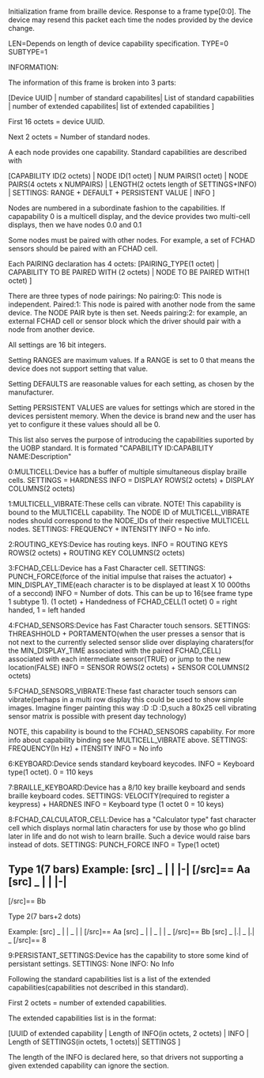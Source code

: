 Initialization frame from braille device.  Response to a frame type[0:0]. The device may resend this packet each time the nodes provided by the device change.

LEN=Depends on length of device capability specification.
TYPE=0
SUBTYPE=1

INFORMATION:

The information of this frame is broken into 3 parts:

[Device UUID                   |
 number of standard capabilites|
 List of standard capabilities |
 number of extended capabilites|
 list of extended capabilities ]

First 16 octets = device UUID.

Next 2 octets = Number of standard nodes.

A each node provides one capability.
Standard capabilities are described with

[CAPABILITY ID(2 octets)                      |
 NODE ID(1 octet)                             |
 NUM PAIRS(1 octet)                           |
 NODE PAIRS(4 octets x NUMPAIRS)              |
 LENGTH(2 octets length of SETTINGS+INFO)     |
 SETTINGS: RANGE + DEFAULT + PERSISTENT VALUE |
 INFO                                         ]

Nodes are numbered in a subordinate fashion to the capabilities.
If capapability 0 is a multicell display,
and the device provides two multi-cell displays,
then we have nodes 0.0 and 0.1

Some nodes must be paired with other nodes.
For example,
a set of FCHAD sensors should be paired with an FCHAD cell.

Each PAIRING declaration has 4 octets:
[PAIRING_TYPE(1 octet)                   |
 CAPABILITY TO BE PAIRED WITH (2 octets) |
 NODE TO BE PAIRED WITH(1 octet)         ]

There are three types of node pairings:
No pairing:0: This node is independent.
Paired:1: This node is paired with another node from the same device.
The NODE PAIR byte is then set.
Needs pairing:2: for example, an external FCHAD cell or sensor block which the driver should pair with a node from another device.

All settings are 16 bit integers.

Setting RANGES are maximum values. If a RANGE is set to 0 that means the device does not support setting that value.

Setting DEFAULTS are reasonable values for each setting, as chosen by the manufacturer.

Setting PERSISTENT VALUES are values for settings which are stored in the devices persistent memory.  When the device is brand new and the user has yet to configure it these values should all be 0.

This list also serves the purpose of introducing the capabilities suported by the UOBP standard.  It is formated "CAPABILITY ID:CAPABILITY NAME:Description"

0:MULTICELL:Device has a buffer of multiple simultaneous display braille cells.
SETTINGS = HARDNESS
INFO = DISPLAY ROWS(2 octets) + DISPLAY COLUMNS(2 octets)

1:MULTICELL_VIBRATE:These cells can vibrate.
NOTE! This capability is bound to the MULTICELL capability.  The NODE ID of MULTICELL_VIBRATE nodes should correspond to the NODE_IDs of their respective MULTICELL nodes.
SETTINGS: FREQUENCY + INTENSITY
INFO = No info.

2:ROUTING_KEYS:Device has routing keys.
INFO = ROUTING KEYS ROWS(2 octets) + ROUTING KEY COLUMNS(2 octets)

3:FCHAD_CELL:Device has a Fast Character cell.
SETTINGS: PUNCH_FORCE(force of the initial impulse that raises the actuator) + MIN_DISPLAY_TIME(each character is to be displayed at least X 10 000ths of a seccond)
INFO = Number of dots. This can be up to 16(see frame type 1 subtype 1). (1 octet) + Handedness of FCHAD_CELL(1 octet) 0 = right handed, 1 = left handed

4:FCHAD_SENSORS:Device has Fast Character touch sensors.
SETTINGS: THREASHHOLD + PORTAMENTO(when the user presses a sensor that is not next to the currently selected sensor slide over displaying charaters(for the MIN_DISPLAY_TIME associated with the paired FCHAD_CELL) associated with each intermediate sensor(TRUE) or jump to the new location(FALSE)
INFO = SENSOR ROWS(2 octets) + SENSOR COLUMNS(2 octets)

5:FCHAD_SENSORS_VIBRATE:These fast character touch sensors can vibrate(perhaps in a multi row display this could be used to show simple images. Imagine finger painting this way :D :D :D,such a 80x25 cell vibrating sensor matrix is possible with present day technology)

NOTE, this capability is bound to the FCHAD_SENSORS capability.  For more info about capability binding see MULTICELL_VIBRATE above.
SETTINGS: FREQUENCY(In Hz) + ITENSITY
INFO = No info

6:KEYBOARD:Device sends standard keyboard keycodes.
INFO = Keyboard type(1 octet).  0 = 110 keys

7:BRAILLE_KEYBOARD:Device has a 8/10 key braille keyboard and sends braille keyboard codes.
SETTINGS: VELOCITY(required to register a keypress) + HARDNES
INFO = Keyboard type (1 octet 0 = 10 keys)

8:FCHAD_CALCULATOR_CELL:Device has a "Calculator type" fast character cell which displays normal latin characters for use by those who go blind later in life and do not wish to learn braille.  Such a device would raise bars instead of dots.
SETTINGS: PUNCH_FORCE
INFO = Type(1 octet)

Type 1(7 bars)
Example:
[src]
 _
| |
|-|
[/src]== Aa
[src]
 _
| |
|-|
 -
[/src]== Bb

Type 2(7 bars+2 dots)

Example:
[src]
 _
| |
 _
| |
[/src]== Aa
[src]
 _
| |
 _
| |
 _
[/src]== Bb
[src]
 _
|.|
 _
|.|
 _
[/src]== 8

9:PERSISTANT_SETTINGS:Device has the capability to store some kind of persistant settings.
SETTINGS: None
INFO: No Info

Following the standard capabilities list is a list of the extended capabilities(capabilities not described in this standard).

First 2 octets = number of extended capabilities.

The extended capabilities list is in the format:

[UUID of extended capability            |
 Length of INFO(in octets, 2 octets)    |
 INFO                                   |
 Length of SETTINGS(in octets, 1 octets)|
 SETTINGS                               ]
 
The length of the INFO is declared here, so that drivers not supporting a given extended capability can ignore the section.

